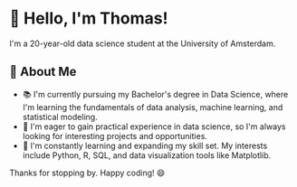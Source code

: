 # 👋 Hello, I'm Thomas!

I'm a 20-year-old data science student at the University of Amsterdam. 

## 🚀 About Me
- 📚 I'm currently pursuing my Bachelor's degree in Data Science, where I'm learning the fundamentals of data analysis, machine learning, and statistical modeling.
- 💼 I'm eager to gain practical experience in data science, so I'm always looking for interesting projects and opportunities.
- 🌱 I'm constantly learning and expanding my skill set. My interests include Python, R, SQL, and data visualization tools like Matplotlib.

<!--## 📊 Projects

Here are a few of my noteworthy projects:
- [Project 1 Name](Link to the project repository): A brief description of the project and its key findings.
- [Project 2 Name](Link to the project repository): Highlight the key aspects of this project and its impact.
- [Project 3 Name](Link to the project repository): Discuss your role in the project and the technologies used.

You can explore more of my projects on my [GitHub Repositories](Link to your GitHub repositories).

## 📫 Get in Touch

- 📧 You can reach me via email at [Your Email Address](mailto:youremail@example.com).
- 💼 Connect with me on [LinkedIn](Link to your LinkedIn profile).
- 🐦 Follow me on [Twitter](Link to your Twitter profile).

## 🤝 Let's Collaborate

I'm open to collaborating on exciting data science projects and learning opportunities. If you have a project idea, need help, or just want to connect, feel free to reach out. Let's learn and grow together!
-->

Thanks for stopping by.
Happy coding! 😄
